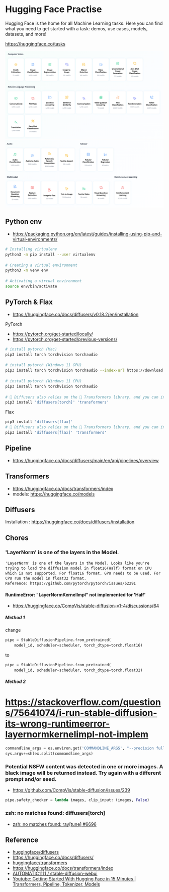 # Hugging Face Practise

Hugging Face is the home for all Machine Learning tasks. Here you can find what you need to get started with a task: demos, use cases, models, datasets, and more!

https://huggingface.co/tasks

![](assets/images/cover-1.png)
![](assets/images/cover-2.png)

## Python env

* https://packaging.python.org/en/latest/guides/installing-using-pip-and-virtual-environments/

```sh
# Installing virtualenv
python3 -m pip install --user virtualenv

# Creating a virtual environment
python3 -m venv env

# Activating a virtual environment
source env/bin/activate
```

## PyTorch & Flax
* https://huggingface.co/docs/diffusers/v0.18.2/en/installation

PyTorch
* https://pytorch.org/get-started/locally/
* https://pytorch.org/get-started/previous-versions/

```sh
# install pytorch (Mac)
pip3 install torch torchvision torchaudio

# install pytorch (Windows 11 GPU)
pip3 install torch torchvision torchaudio --index-url https://download.pytorch.org/whl/cu117

# install pytorch (Windows 11 CPU)
pip3 install torch torchvision torchaudio

# 🤗 Diffusers also relies on the 🤗 Transformers library, and you can install both with the following command:
pip3 install 'diffusers[torch]' 'transformers'
```

Flax
```sh
pip3 install 'diffusers[flax]'
# 🤗 Diffusers also relies on the 🤗 Transformers library, and you can install both with the following command:
pip3 install 'diffusers[flax]' 'transformers'
```

## Pipeline
* https://huggingface.co/docs/diffusers/main/en/api/pipelines/overview


## Transformers
* https://huggingface.co/docs/transformers/index
* models: https://huggingface.co/models


## Diffusers
Installation : https://huggingface.co/docs/diffusers/installation


## Chores

### 'LayerNorm' is one of the layers in the Model.
```
'LayerNorm' is one of the layers in the Model. Looks like you're trying to load the diffusion model in float16(Half) format on CPU which is not supported. For float16 format, GPU needs to be used. For CPU run the model in float32 format.
Reference: https://github.com/pytorch/pytorch/issues/52291
```

#### RuntimeError: "LayerNormKernelImpl" not implemented for 'Half'
* https://huggingface.co/CompVis/stable-diffusion-v1-4/discussions/64

##### Method 1
change 
```python
pipe = StableDiffusionPipeline.from_pretrained(
    model_id, scheduler=scheduler, torch_dtype=torch.float16)
```

to 
```python
pipe = StableDiffusionPipeline.from_pretrained(
    model_id, scheduler=scheduler, torch_dtype=torch.float32)
```

##### Method 2
# https://stackoverflow.com/questions/75641074/i-run-stable-diffusion-its-wrong-runtimeerror-layernormkernelimpl-not-implem
```python 
commandline_args = os.environ.get('COMMANDLINE_ARGS', "--precision full --no-half")
sys.argv+=shlex.split(commandline_args)
```


### Potential NSFW content was detected in one or more images. A black image will be returned instead. Try again with a different prompt and/or seed.

* https://github.com/CompVis/stable-diffusion/issues/239
```py
pipe.safety_checker = lambda images, clip_input: (images, False)
```

### zsh: no matches found: diffusers[torch]

* [zsh: no matches found: ray[tune] #6696](https://github.com/ray-project/ray/issues/6696)


## Reference
* [huggingface/diffusers](https://github.com/huggingface/diffusers)
* https://huggingface.co/docs/diffusers/
* [huggingface/transformers](https://github.com/huggingface/transformers)
* https://huggingface.co/docs/transformers/index
* [AUTOMATIC1111 / stable-diffusion-webui](https://github.com/AUTOMATIC1111/stable-diffusion-webui)
* [Youtube: Getting Started With Hugging Face in 15 Minutes | Transformers, Pipeline, Tokenizer, Models ](https://www.youtube.com/watch?v=QEaBAZQCtwE)
